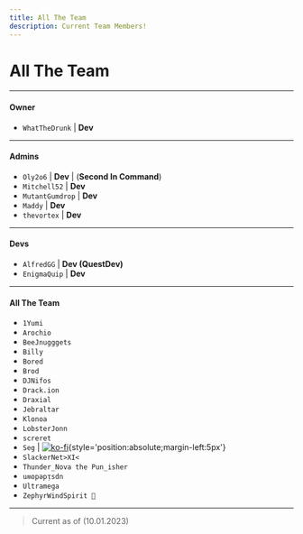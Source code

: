 ```yaml
---
title: All The Team
description: Current Team Members!
---
```


# All The Team

---

#### Owner

- `WhatTheDrunk` | **Dev**

---

#### Admins 

- `Oly2o6` | **Dev** | (**Second In Command**) 
- `Mitchell52` |  **Dev**
- `MutantGumdrop` | **Dev**
- `Maddy` | **Dev**
- `thevortex` |  **Dev**

---

#### Devs

- `AlfredGG` | **Dev (QuestDev)**
- `EnigmaQuip` | **Dev**

---

#### All The Team

- `1Yumi`
- `Arochio`
- `BeeJnugggets`
- `Billy`
- `Bored`
- `Brod`
- `DJNifos`
- `Drack.ion`
- `Draxial`
- `Jebraltar`
- `Klonoa`
- `LobsterJonn`
- `screret`
- `Seg` | [![ko-fi](https://ko-fi.com/img/githubbutton_sm.svg)](https://ko-fi.com/segfault){style='position:absolute;margin-left:5px'}
- `SlackerNet>XI<`
- `Thunder_Nova the Pun_isher`
- `uʍopǝpᴉsdn`
- `Ultramega`
- `ZephyrWindSpirit 🐉`

---

> Current as of (10.01.2023)